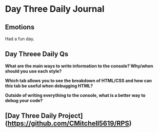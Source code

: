 # Day Three Daily Journal

## Emotions

Had a fun day.

## Day Threee Daily Qs

**What are the main ways to write information to the console? Why/when should you use each style?**

**Which tab allows you to see the breakdown of HTML/CSS and how can this tab be useful when debugging HTML?**

**Outside of writing everything to the console, what is a better way to debug your code?**

## [Day Three Daily Project] (https://github.com/CMitchell5619/RPS)
